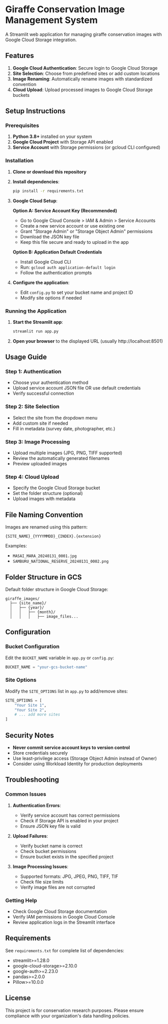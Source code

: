 # Giraffe Conservation Image Management System

A Streamlit web application for managing giraffe conservation images with Google Cloud Storage integration.

## Features

1. **Google Cloud Authentication**: Secure login to Google Cloud Storage
2. **Site Selection**: Choose from predefined sites or add custom locations
3. **Image Renaming**: Automatically rename images with standardized convention
4. **Cloud Upload**: Upload processed images to Google Cloud Storage buckets

## Setup Instructions

### Prerequisites

1. **Python 3.8+** installed on your system
2. **Google Cloud Project** with Storage API enabled
3. **Service Account** with Storage permissions (or gcloud CLI configured)

### Installation

1. **Clone or download this repository**

2. **Install dependencies**:
   ```bash
   pip install -r requirements.txt
   ```

3. **Google Cloud Setup**:
   
   **Option A: Service Account Key (Recommended)**
   - Go to Google Cloud Console > IAM & Admin > Service Accounts
   - Create a new service account or use existing one
   - Grant "Storage Admin" or "Storage Object Admin" permissions
   - Download the JSON key file
   - Keep this file secure and ready to upload in the app

   **Option B: Application Default Credentials**
   - Install Google Cloud CLI
   - Run: `gcloud auth application-default login`
   - Follow the authentication prompts

4. **Configure the application**:
   - Edit `config.py` to set your bucket name and project ID
   - Modify site options if needed

### Running the Application

1. **Start the Streamlit app**:
   ```bash
   streamlit run app.py
   ```

2. **Open your browser** to the displayed URL (usually http://localhost:8501)

## Usage Guide

### Step 1: Authentication
- Choose your authentication method
- Upload service account JSON file OR use default credentials
- Verify successful connection

### Step 2: Site Selection
- Select the site from the dropdown menu
- Add custom site if needed
- Fill in metadata (survey date, photographer, etc.)

### Step 3: Image Processing
- Upload multiple images (JPG, PNG, TIFF supported)
- Review the automatically generated filenames
- Preview uploaded images

### Step 4: Cloud Upload
- Specify the Google Cloud Storage bucket
- Set the folder structure (optional)
- Upload images with metadata

## File Naming Convention

Images are renamed using this pattern:
```
{SITE_NAME}_{YYYYMMDD}_{INDEX}.{extension}
```

Examples:
- `MASAI_MARA_20240131_0001.jpg`
- `SAMBURU_NATIONAL_RESERVE_20240131_0002.png`

## Folder Structure in GCS

Default folder structure in Google Cloud Storage:
```
giraffe_images/
  ├── {site_name}/
  │   ├── {year}/
  │   │   ├── {month}/
  │   │   │   ├── image_files...
```

## Configuration

### Bucket Configuration
Edit the `BUCKET_NAME` variable in `app.py` or `config.py`:
```python
BUCKET_NAME = "your-gcs-bucket-name"
```

### Site Options
Modify the `SITE_OPTIONS` list in `app.py` to add/remove sites:
```python
SITE_OPTIONS = [
    "Your Site 1",
    "Your Site 2",
    # ... add more sites
]
```

## Security Notes

- **Never commit service account keys to version control**
- Store credentials securely
- Use least-privilege access (Storage Object Admin instead of Owner)
- Consider using Workload Identity for production deployments

## Troubleshooting

### Common Issues

1. **Authentication Errors**:
   - Verify service account has correct permissions
   - Check if Storage API is enabled in your project
   - Ensure JSON key file is valid

2. **Upload Failures**:
   - Verify bucket name is correct
   - Check bucket permissions
   - Ensure bucket exists in the specified project

3. **Image Processing Issues**:
   - Supported formats: JPG, JPEG, PNG, TIFF, TIF
   - Check file size limits
   - Verify image files are not corrupted

### Getting Help

- Check Google Cloud Storage documentation
- Verify IAM permissions in Google Cloud Console
- Review application logs in the Streamlit interface

## Requirements

See `requirements.txt` for complete list of dependencies:
- streamlit>=1.28.0
- google-cloud-storage>=2.10.0
- google-auth>=2.23.0
- pandas>=2.0.0
- Pillow>=10.0.0

## License

This project is for conservation research purposes. Please ensure compliance with your organization's data handling policies.
